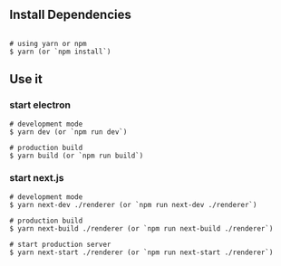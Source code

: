 ## Install Dependencies

```

# using yarn or npm
$ yarn (or `npm install`) 
```

## Use it

### start electron

```
# development mode
$ yarn dev (or `npm run dev`)

# production build
$ yarn build (or `npm run build`)
```

### start next.js

```
# development mode
$ yarn next-dev ./renderer (or `npm run next-dev ./renderer`)

# production build
$ yarn next-build ./renderer (or `npm run next-build ./renderer`)

# start production server
$ yarn next-start ./renderer (or `npm run next-start ./renderer`)
```

